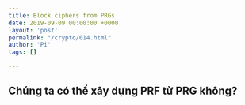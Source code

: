 ```yaml
---
title: Block ciphers from PRGs
date: 2019-09-09 00:00:00 +0000
layout: 'post'
permalink: "/crypto/014.html"
author: 'Pi'
tags: []

---
```


## Chúng ta có thể xây dựng PRF từ PRG không?



